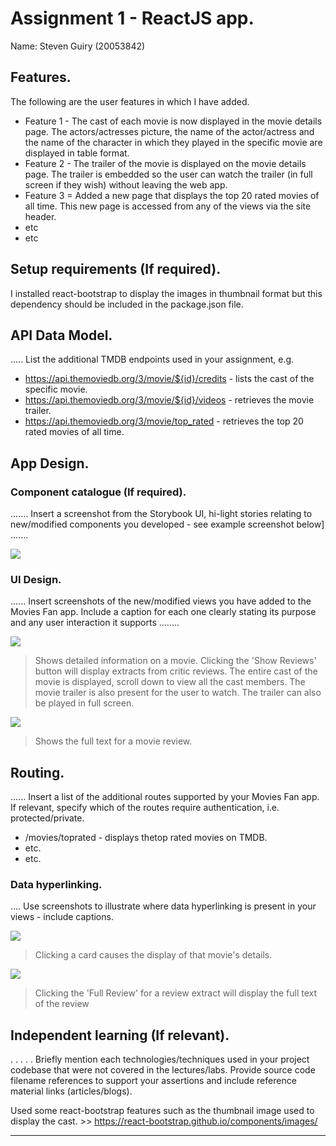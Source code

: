 # Assignment 1 - ReactJS app.

Name: Steven Guiry (20053842)

## Features.

The following are the user features in which I have added.
 
 + Feature 1 - The cast of each movie is now displayed in the movie details page. The actors/actresses picture, the name of the actor/actress and the name of the character in which they played in the specific movie are displayed in table format.
 + Feature 2 - The trailer of the movie is displayed on the movie details page. The trailer is embedded so the user can watch the trailer (in full screen if they wish) without leaving the web app. 
 + Feature 3 = Added a new page that displays the top 20 rated movies of all time. This new page is accessed from any of the views via the site header.
 + etc
 + etc

## Setup requirements (If required).

I installed react-bootstrap to display the images in thumbnail format but this dependency should be included in the package.json file.

## API Data Model.

..... List the additional TMDB endpoints used in your assignment, e.g.

+ https://api.themoviedb.org/3/movie/${id}/credits - lists the cast of the specific movie.
+ https://api.themoviedb.org/3/movie/${id}/videos - retrieves the movie trailer.
+ https://api.themoviedb.org/3/movie/top_rated - retrieves the top 20 rated movies of all time. 

## App Design.

### Component catalogue (If required).

....... Insert a screenshot from the Storybook UI, hi-light stories relating to new/modified components you developed - see example screenshot below] .......

![][stories]

### UI Design.

...... Insert screenshots of the new/modified views you have added to the Movies Fan app. Include a caption for each one clearly stating its purpose and any user interaction it supports ........

![][movieDetail]
>Shows detailed information on a movie. Clicking the 'Show Reviews' button will display extracts from critic reviews. The entire cast of the movie is displayed, scroll down to view all the cast members. The movie trailer is also present for the user to watch. The trailer can also be played in full screen.

![][review]
>Shows the full text for a movie review. 

## Routing.

...... Insert a list of the additional routes supported by your Movies Fan app. If relevant, specify which of the routes require authentication, i.e. protected/private.

+ /movies/toprated - displays thetop rated movies on TMDB.
+ etc.
+ etc.

### Data hyperlinking.

.... Use screenshots to illustrate where data hyperlinking is present in your views - include captions.

![][cardLink]
> Clicking a card causes the display of that movie's details.

![][reviewLink]
>Clicking the 'Full Review' for a review extract will display the full text of the review

## Independent learning (If relevant).

. . . . . Briefly mention each technologies/techniques used in your project codebase that were not covered in the lectures/labs. Provide source code filename references to support your assertions and include reference material links (articles/blogs).

Used some react-bootstrap features such as the thumbnail image used to display the cast. >> https://react-bootstrap.github.io/components/images/

---------------------------------

[model]: ./data.jpg
[movieDetail]: ./public/credits-trailer_view.png
[review]: ./public/review.png
[reviewLink]: ./public/reviewLink.png
[cardLink]: ./public/cardLink.png
[stories]: ./public/storybook.png

